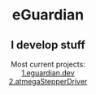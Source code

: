 <div align="center">
<h1>eGuardian</h1>
<h2>I develop stuff</h2>
Most current projects:<br>
 <a href="https://github.com/eGuardian.dev/eguardiandev.github.io">1.eguardian.dev</a> <br>
<a href="https://github.com/eGuardianDev/atmegaStepperDriver">2.atmegaStepperDriver</a>


</div>
